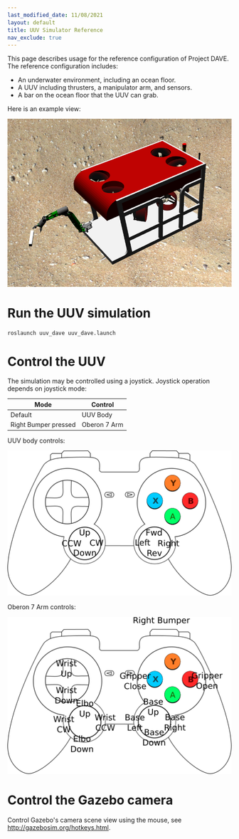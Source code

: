 ```yaml
---
last_modified_date: 11/08/2021
layout: default
title: UUV Simulator Reference
nav_exclude: true
---
```


This page describes usage for the reference configuration of Project DAVE.  The reference configuration includes:

* An underwater environment, including an ocean floor.
* A UUV including thrusters, a manipulator arm, and sensors.
* A bar on the ocean floor that the UUV can grab.

Here is an example view:

![image](images/uuv_reference_view.png)

# Run the UUV simulation

```bash
roslaunch uuv_dave uuv_dave.launch
```
# Control the UUV
The simulation may be controlled using a joystick.  Joystick operation depends on joystick mode:

Mode | Control
--- | ---
Default | UUV Body
Right Bumper pressed | Oberon 7 Arm

UUV body controls:

![image](images/joy_uuv_controller.png)

Oberon 7 Arm controls:

![image](images/joy_arm_controller.png)

# Control the Gazebo camera
Control Gazebo's camera scene view using the mouse, see http://gazebosim.org/hotkeys.html.